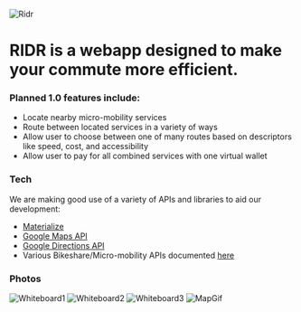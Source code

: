 ![Ridr](https://i.imgur.com/YuhDbm5.png)
# RIDR is a webapp designed to make your commute more efficient.

### Planned 1.0 features include:
- Locate nearby micro-mobility services
- Route between located services in a variety of ways
- Allow user to choose between one of many routes based on descriptors like speed, cost, and accessibility
- Allow user to pay for all combined services with one virtual wallet

### Tech
We are making good use of a variety of APIs and libraries to aid our development:
- [Materialize](http://materializecss.com/)
- [Google Maps API](https://developers.google.com/maps/documentation/javascript/)
- [Google Directions API](https://developers.google.com/maps/documentation/directions/)
- Various Bikeshare/Micro-mobility APIs documented [here](https://github.com/ubahnverleih/WoBike)

### Photos
![Whiteboard1](https://i.imgur.com/R0mIM9R.jpg)
![Whiteboard2](https://i.imgur.com/fkkPMih.jpg)
![Whiteboard3](https://i.imgur.com/BVw92gi.jpg)
![MapGif](https://i.imgur.com/44LbngI.gifv)
